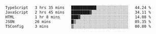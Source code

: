 <!--START_SECTION:waka-->

```txt
TypeScript   3 hrs 35 mins   ███████████░░░░░░░░░░░░░░   44.24 %
JavaScript   2 hrs 45 mins   ████████▓░░░░░░░░░░░░░░░░   34.11 %
HTML         1 hr 8 mins     ███▓░░░░░░░░░░░░░░░░░░░░░   14.08 %
JSON         26 mins         █▒░░░░░░░░░░░░░░░░░░░░░░░   05.35 %
TSConfig     3 mins          ▒░░░░░░░░░░░░░░░░░░░░░░░░   00.80 %
```

<!--END_SECTION:waka-->
